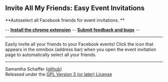 ## Invite All My Friends: Easy Event Invitations  ##
**Autoselect all Facebook friends for event invitations. **

-- [**Install the chrome extension**](https://chrome.google.com/webstore/detail/invite-all-my-friends-eas/fjojljlinmigdajkemcmbddjkpeobolk) -- 
[**Submit feedback and bugs**](https://github.com/samanthaeschaffer/InviteAllMyFriends/issues) --
***
Easily invite all your friends to your Facebook events! Click the icon that appears in the omnibox (address bar) when you open the event invitation page to automatically select all your friends.

***

Samantha Schaffer ([github](https://github.com/samanthaeschaffer))  
Released under the [GPL Version 3 (or later) License](http://www.gnu.org/licenses/gpl.html)
